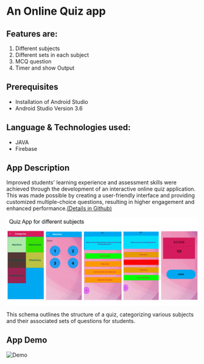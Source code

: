 # An Online Quiz app 


## Features are: 
1. Different subjects
2. Different sets in each subject  
3. MCQ question
4. Timer and show Output

## Prerequisites
* Installation of Android Studio
* Android Studio Version 3.6

## Language & Technologies used:
* JAVA
* Firebase

## App Description
Improved students' learning experience and assessment skills were achieved through the development of an interactive online quiz application. This was made possible by creating a user-friendly interface and providing customized multiple-choice questions, resulting in higher engagement and enhanced performance.[(Details in Github)](https://github.com/mahbuba26/Online-Quiz)

![Quiz App Demo](q1.png)

This schema outlines the structure of a quiz, categorizing various subjects and their associated sets of questions for students.
## App Demo
![Demo](https://github.com/mahbuba26/Online-Quiz/issues/1#issue-2203886806)


